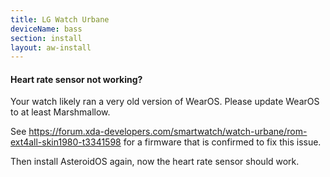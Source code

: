 ```yaml
---
title: LG Watch Urbane
deviceName: bass
section: install
layout: aw-install
---
```

<div class="callout callout-info">
    <h4>Heart rate sensor not working?</h4>
    <p>Your watch likely ran a very old version of WearOS. Please update WearOS to at least Marshmallow.</p>
    <p>See <a href="https://forum.xda-developers.com/smartwatch/watch-urbane/rom-ext4all-skin1980-t3341598">https://forum.xda-developers.com/smartwatch/watch-urbane/rom-ext4all-skin1980-t3341598</a> for a firmware that is confirmed to fix this issue.</p>
    <p>Then install AsteroidOS again, now the heart rate sensor should work.</p>
</div>
